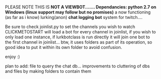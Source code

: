 PLEASE NOTE THIS IS __NOT A VIEWBOT....... Dependancies: python 2.7 on Windows (linux support may follow but no promises)__
a now functioning (as far as i know) lurking(anon) __chat logging bot__ system for twitch....

Be sure to check joinlist.py to set the channels you wish to watch
CLICKMETOSTART will load a bot for every channel in joinlist, if you wish to only load one instance, if lurkbotclass is run directly it will join one bot to the first channel in joinlist...
btw, it uses folders as part of its operation, so good idea to put it within its own folder to avoid confusion.

enjoy :) 

plan to add: file to query the chat db...
improvements to cluttering of dbs and files by making folders to contain them
